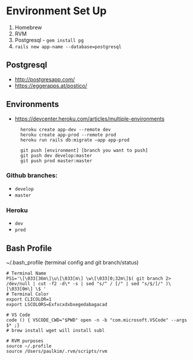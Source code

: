 # Environment Set Up

1. Homebrew
2. RVM
3. Postgresql - `gem install pg`
4. `rails new app-name --database=postgresql` 


## Postgresql
* http://postgresapp.com/
* https://eggerapps.at/postico/


## Environments
* https://devcenter.heroku.com/articles/multiple-environments

		heroku create app-dev --remote dev
		heroku create app-prod --remote prod
		heroku run rails db:migrate —app app-prod

		git push [environment] [branch you want to push]
		git push dev develop:master
		git push prod master:master


### Github branches: 
* `develop`
* `master`

### Heroku
* `dev`
* `prod`

## Bash Profile

~/.bash_profile (terminal config and git branch/status)
	
	# Terminal Name
	PS1='\[\033[36m\]\u\[\033[m\] \w\[\033[0;32m\]$( git branch 2> /dev/null | cut -f2 -d\* -s | sed "s/^ / [/" | sed "s/$/]/" )\[\033[0m\] \$ '
	# Terminal Color
	export CLICOLOR=1
	export LSCOLORS=Exfxcxdxbxegedabagacad

	# VS Code
	code () { VSCODE_CWD="$PWD" open -n -b "com.microsoft.VSCode" --args $* ;}
	# brew install wget will install subl

	# RVM purposes
	source ~/.profile
	source /Users/paulkim/.rvm/scripts/rvm

	


